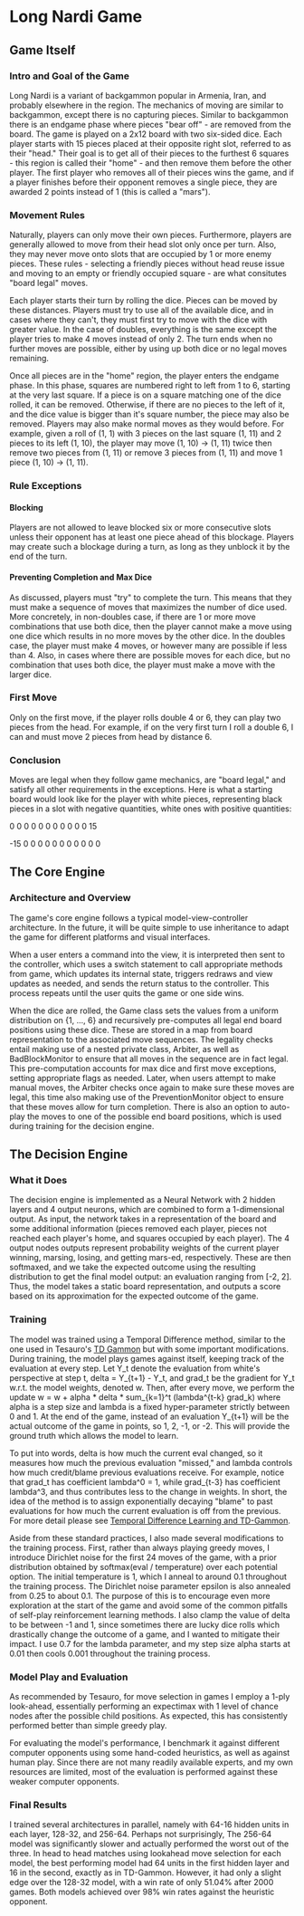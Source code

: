# Long Nardi Game

## Game Itself

### Intro and Goal of the Game

Long Nardi is a variant of backgammon popular in Armenia, Iran, and probably elsewhere in the region. The mechanics of moving are similar to backgammon, except there is no capturing pieces. Similar to backgammon there is an endgame phase where pieces "bear off" - are removed from the board. The game is played on a 2x12 board with two six-sided dice. Each player starts with 15 pieces placed at their opposite right slot, referred to as their "head." Their goal is to get all of their pieces to the furthest 6 squares - this region is called their "home" - and then remove them before the other player. The first player who removes all of their pieces wins the game, and if a player finishes before their opponent removes a single piece, they are awarded 2 points instead of 1 (this is called a "mars"). 

### Movement Rules

Naturally, players can only move their own pieces. Furthermore, players are generally allowed to move from their head slot only once per turn. Also, they may never move onto slots that are occupied by 1 or more enemy pieces. These rules - selecting a friendly pieces without head reuse issue and moving to an empty or friendly occupied square - are what consitutes "board legal" moves.

Each player starts their turn by rolling the dice. Pieces can be moved by these distances. Players must try to use all of the available dice, and in cases where they can't, they must first try to move with the dice with greater value. In the case of doubles, everything is the same except the player tries to make 4 moves instead of only 2. The turn ends when no further moves are possible, either by using up both dice or no legal moves remaining.

Once all pieces are in the "home" region, the player enters the endgame phase. In this phase, squares are numbered right to left from 1 to 6, starting at the very last square. If a piece is on a square matching one of the dice rolled, it can be removed. Otherwise, if there are no pieces to the left of it, and the dice value is bigger than it's square number, the piece may also be removed. Players may also make normal moves as they would before. For example, given a roll of (1, 1) with 3 pieces on the last square (1, 11) and 2 pieces to its left (1, 10), the player may move (1, 10) -> (1, 11) twice then remove two pieces from (1, 11) or remove 3 pieces from (1, 11) and move 1 piece (1, 10) -> (1, 11).

### Rule Exceptions

#### Blocking

Players are not allowed to leave blocked six or more consecutive slots unless their opponent has at least one piece ahead of this blockage. Players may create such a blockage during a turn, as long as they unblock it by the end of the turn. 

#### Preventing Completion and Max Dice

As discussed, players must "try" to complete the turn. This means that they must make a sequence of moves that maximizes the number of dice used. More concretely, in non-doubles case, if there are 1 or more move combinations that use both dice, then the player cannot make a move using one dice which results in no more moves by the other dice. In the doubles case, the player must make 4 moves, or however many are possible if less than 4. Also, in cases where there are possible moves for each dice, but no combination that uses both dice, the player must make a move with the larger dice.

### First Move

Only on the first move, if the player rolls double 4 or 6, they can play two pieces from the head. For example, if on the very first turn I roll a double 6, I can and must move 2 pieces from head by distance 6.

### Conclusion

Moves are legal when they follow game mechanics, are "board legal," and satisfy all other requirements in the exceptions. Here is what a starting board would look like for the player with white pieces, representing black pieces in a slot with negative quantities, white ones with positive quantities:

0   0   0   0   0   0   0   0   0   0   0   15

-15 0   0   0   0   0   0   0   0   0   0   0


## The Core Engine

### Architecture and Overview

The game's core engine follows a typical model-view-controller architecture. In the future, it will be quite simple to use inheritance to adapt the game for different platforms and visual interfaces. 

When a user enters a command into the view, it is interpreted then sent to the controller, which uses a switch statement to call appropriate methods from game, which updates its internal state, triggers redraws and view updates as needed, and sends the return status to the controller. This process repeats until the user quits the game or one side wins.

When the dice are rolled, the Game class sets the values from a uniform distribution on {1, ..., 6} and recursively pre-computes all legal end board positions using these dice. These are stored in a map from board representation to the associated move sequences. The legality checks entail making use of a nested private class, Arbiter, as well as BadBlockMonitor to ensure that all moves in the sequence are in fact legal. This pre-computation accounts for max dice and first move exceptions, setting appropriate flags as needed. Later, when users attempt to make manual moves, the Arbiter checks once again to make sure these moves are legal, this time also making use of the PreventionMonitor object to ensure that these moves allow for turn completion. There is also an option to auto-play the moves to one of the possible end board positions, which is used during training for the decision engine.

## The Decision Engine

### What it Does

The decision engine is implemented as a Neural Network with 2 hidden layers and 4 output neurons, which are combined to form a 1-dimensional output. As input, the network takes in a representation of the board and some additional information (pieces removed each player, pieces not reached each player's home, and squares occupied by each player). The 4 output nodes outputs represent probability weights of the current player winning, marsing, losing, and getting mars-ed, respectively. These are then softmaxed, and we take the expected outcome using the resulting distribution to get the final model output: an evaluation ranging from [-2, 2]. Thus, the model takes a static board representation, and outputs a score based on its approximation for the expected outcome of the game.

### Training

The model was trained using a Temporal Difference method, similar to the one used in Tesauro's [TD Gammon](https://dl.acm.org/doi/pdf/10.1145/203330.203343) but with some important modifications. During training, the model plays games against itself, keeping track of the evaluation at every step. Let Y_t denote the evaluation from white's perspective at step t, delta = Y_{t+1} - Y_t, and grad_t be the gradient for Y_t w.r.t. the model weights, denoted w. Then, after every move, we perform the update w = w + alpha * delta * sum_{k=1}^t (lambda^{t-k} grad_k) where alpha is a step size and lambda is a fixed hyper-parameter strictly between 0 and 1. At the end of the game, instead of an evaluation Y_{t+1} will be the actual outcome of the game in points, so 1, 2, -1, or -2. This will provide the ground truth which allows the model to learn.

To put into words, delta is how much the current eval changed, so it measures how much the previous evaluation "missed," and lambda controls how much credit/blame previous evaluations receive. For example, notice that grad_t has coefficient lambda^0 = 1, while grad_{t-3} has coefficient lambda^3, and thus contributes less to the change in weights. In short, the idea of the method is to assign exponentially decaying "blame" to past evaluations for how much the current evaluation is off from the previous. For more detail please see [Temporal Difference Learning and TD-Gammon](https://dl.acm.org/doi/pdf/10.1145/203330.203343).

Aside from these standard practices, I also made several modifications to the training process. First, rather than always playing greedy moves, I introduce Dirichlet noise for the first 24 moves of the game, with a prior distribution obtained by softmax(eval / temperature) over each potential option. The initial temperature is 1, which I anneal to around 0.1 throughout the training process. The Dirichlet noise parameter epsilon is also annealed from 0.25 to about 0.1. The purpose of this is to encourage even more exploration at the start of the game and avoid some of the common pitfalls of self-play reinforcement learning methods. I also clamp the value of delta to be between -1 and 1, since sometimes there are lucky dice rolls which drastically change the outcome of a game, and I wanted to mitigate their impact. I use 0.7 for the lambda parameter, and my step size alpha starts at 0.01 then cools 0.001 throughout the training process. 

### Model Play and Evaluation

As recommended by Tesauro, for move selection in games I employ a 1-ply look-ahead, essentially performing an expectimax with 1 level of chance nodes after the possible child positions. As expected, this has consistently performed better than simple greedy play.

For evaluating the model's performance, I benchmark it against different computer opponents using some hand-coded heuristics, as well as against human play. Since there are not many readily available experts, and my own resources are limited, most of the evaluation is performed against these weaker computer opponents.

### Final Results

I trained several architectures in parallel, namely with 64-16 hidden units in each layer, 128-32, and 256-64. Perhaps not surprisingly, The 256-64 model was significantly slower and actually performed the worst out of the three. In head to head matches using lookahead move selection for each model, the best performing model had 64 units in the first hidden layer and 16 in the second, exactly as in TD-Gammon. However, it had only a slight edge over the 128-32 model, with a win rate of only 51.04% after 2000 games. Both models achieved over 98% win rates against the heuristic opponent.
